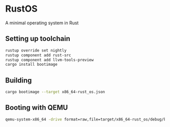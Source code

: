 # RustOS

A minimal operating system in Rust

## Setting up toolchain
```bash
rustup override set nightly
rustup component add rust-src
rustup component add llvm-tools-preview
cargo install bootimage
```

## Building
```bash
cargo bootimage --target x86_64-rust_os.json
```

## Booting with QEMU
```bash
qemu-system-x86_64 -drive format=raw,file=target/x86_64-rust_os/debug/bootimage-rust-os.bin
```
